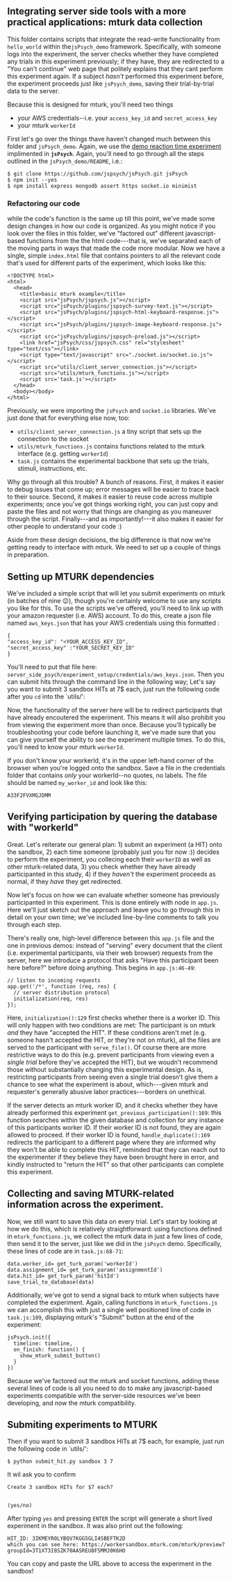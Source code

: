 ## Integrating server side tools with a more practical applications: mturk data collection

This folder contains scripts that integrate the read-write functionality from `hello_world` within the`jsPsych_demo` framework. Specifically, with someone logs into the experiment, the server checks whether they have completed any trials in this experiment previously; if they have, they are redirected to a "You can't continue" web page that politely explains that they cant perform this experiment again. If a subject _hasn't_ performed this experiment before, the experiment proceeds just like `jsPsych_demo`, saving their trial-by-trial data to the server. 

Because this is designed for mturk, you'll need two things 

- your AWS credentials--i.e. your `access_key_id` and  `secret_access_key`
- your mturk `workerId`
 
First let's go over the things thave haven't changed much between this folder and `jsPsych_demo`. Again, we use the [demo reaction time experiment](https://www.jspsych.org/tutorials/rt-task/) implimented in **`jsPsych`**. Again, you'll need to go through all the steps  outlined in the `jsPsych_demo/README`, i.e.:  

```
$ git clone https://github.com/jspsych/jsPsych.git jsPsych
$ npm init --yes
$ npm install express mongodb assert https socket.io minimist
```

### Refactoring our code 

while the code's function is the same up till this point, we've made some design changes in how our code is organized. As you might notice if you look over the files in this folder, we've "factored out" different javascript-based functions from the the html code---that is, we've separated each of the moving parts in ways that made the code more modular. Now we have a single, simple `index.html` file that contains pointers to all the relevant code that's used for different parts of the experiment, which looks like this: 

```
<!DOCTYPE html>
<html>
  <head>
    <title>basic mturk example</title>
    <script src="jsPsych/jspsych.js"></script>
    <script src="jsPsych/plugins/jspsych-survey-text.js"></script>
    <script src="jsPsych/plugins/jspsych-html-keyboard-response.js"></script>
    <script src="jsPsych/plugins/jspsych-image-keyboard-response.js"></script>
    <script src="jsPsych/plugins/jspsych-preload.js"></script>
    <link href="jsPsych/css/jspsych.css" rel="stylesheet" type="text/css"></link>
    <script type="text/javascript" src="./socket.io/socket.io.js"></script>
    <script src="utils/client_server_connection.js"></script>
    <script src="utils/mturk_functions.js"></script>
    <script src='task.js'></script>
  </head>
  <body></body>
</html>
```

Previously, we were importing the `jsPsych` and `socket.io` libraries. We've just done that for everything else now, too: 

- `utils/client_server_connection.js` a tiny script that sets up the connection to the socket 
- `utils/mturk_functions.js` contains functions related to the mturk interface (e.g. getting `workerId`)  
- `task.js` contains the experimental backbone that sets up the trials, stimuli, instructions, etc. 

Why go through all this trouble? A bunch of reasons. First, it makes it easier to debug issues that come up; error messages will be easier to trace back to their source. Second, it makes it easier to reuse code across multiple experiments; once you've got things working right, you can just copy and paste the files and not worry that things are changing as you maneuver through the script. Finally---and as importantly!---it also makes it easier for other people to understand your code :)   

Aside from these design decisions, the big difference is that now we're getting ready to interface with mturk. We need to set up a couple of things in preparation. 

## Setting up MTURK dependencies

We've included a simple script that will let you submit experiments on mturk (in batches of nine :wink:), though you're certainly welcome to use any scripts you like for this. To use the scripts we've offered, you'll need to link up with your amazon requester (i.e. AWS) account. To do this, create a json file named `aws_keys.json` that has your AWS credentials using this formatted : 

```
{
"access_key_id": "<YOUR_ACCESS_KEY_ID",
"secret_access_key" :"YOUR_SECRET_KEY_ID"
}
```

You'll need to put that file here: `server_side_psych/experiment_setup/credentials/aws_keys.json`. Then you can submit hits through the command line in the following way; Let's say you want to submit 3 sandbox HITs at 7$ each, just run the following code after you `cd` into the `utils/': 

Now, the functionality of the server here will be to redirect participants that have already encoutered the experiment. This means it will also prohibit you from viewing the experiment more than once. Because you'll typically be troubleshooting your code before launching it, we've made sure that you can give yourself the ability to see the experiment multiple times. To do this, you'll need to know your mturk `workerId`. 

If you don't know your workerId, it's in the upper left-hand corner of the browser when you're logged onto the sandbox. Save a file in the credentials folder that contains _only_ your workerId--no quotes, no labels. The file should be named `my_worker_id` and look like this:

```
A33F2FVXMGJDMM
```

## Verifying participation by quering the database with "workerId" 

Great. Let's reiterate our general plan: 1) submit an experiment (a HIT) onto the sandbox, 2) each time someone (probably just you for now :)) decides to perform the experiment, you collecing each their `workerID` as well as other mturk-related data, 3) you check whether they have already participanted in this study, 4) if they _haven't_ the experiment proceeds as normal, if they _have_ they get redirected. 

Now let's focus on how we can evaluate whether someone has previously participanted in this experiment. This is done entirely with node in `app.js`. Here we'll just sketch out the approach and leave you to go through this in detail on your own time; we've included line-by-line comments to talk you through each step. 

There's really one, high-level difference between this `app.js` file and the one in previous demos: instead of "serving" every document that the client (i.e. experimental participants, via their web browser) requests from the server, here we introduce a protocol that asks "Have this participant been here before?" before doing anything. This begins in `app.js:46-49`: 

```
// listen to incoming requests
app.get('/*', function (req, res) {
  // server distribution protocol
  initialization(req, res)
});
```

Here, `initialization():129` first checks whether there is a worker ID. This will only happen with two conditions are met: The participant is on mturk _and_ they have "accepted the HIT". If these conditions aren't met (e.g. someone hasn't accepted the HIT, or they're not on mturk), all the files are served to the participant with `serve_file()`. Of course there are more restrictive ways to do this (e.g. prevent participants from viewing even a _single trial_ before they've accepted the HIT), but we woudn't recommend those without substantially changing this experimental design. As is, restricting participants from seeing even a single trial doesn't give them a chance to see what the experiment is about, which---given mturk and requester's generally abusive labor practices---borders on unethical. 

If the server detects an mturk worker ID, and it checks whether they have already performed this experiment `get_previous_participation():169`: this function searches within the given database and collection for any instance of this participants worker ID. If their worker ID is not found, they are again allowed to proceed. If their worker ID is found, `handle_duplicate():169` redirects the participant to a different page where they are informed why they won't be able to complete this HIT, reminded that they can reach out to the experimenter if they believe they have been brought here in error, and kindly instructed to "return the HIT" so that other participants can complete this experiment.

## Collecting and saving MTURK-related information across the experiment. 

Now, we still want to save this data on every trial. Let's start by looking at how we do this, which is relatively straightforward: using functions defined in `mturk_functions.js`, we collect the mturk data in just a few lines of code, then send it to the server, just like we did in the `jsPsych` demo. Specifically, these lines of code are in `task.js:68-71`: 

```
data.worker_id= get_turk_param('workerId')
data.assignment_id= get_turk_param('assignmentId')
data.hit_id= get_turk_param('hitId')
save_trial_to_database(data)
```

Additionally, we've got to send a signal back to mturk when subjects have completed the experiment. Again, calling functions in `mturk_functions.js` we can accomplish this with just a single well positioned line of code in  `task.js:109`, displaying  mturk's "Submit" button at the end of the experiment: 

```
jsPsych.init({
  timeline: timeline,
  on_finish: function() {
    show_mturk_submit_button()
  }
})
```

Because we've factored out the mturk and socket functions, adding these several lines of code is all you need to do to make any javascript-based experiments compatible with the server-side resources we've been developing, and now the mturk compatibility. 

## Submiting experiments to MTURK

Then if you want to submit 3 sandbox HITs at 7$ each, for example, just run the following code in `utils/': 

```
$ python submit_hit.py sandbox 3 7
```

It wil ask you to confirm 

```
Create 3 sandbox HITs for $7 each?


(yes/no)
```

After typing `yes` and pressing `ENTER` the script will generate a short lived experiment in the sandbox. It was also  print out the following: 

```
HIT_ID: 3IKMEYR0LYBQV7KGG5GLI4SBEFTK2D
which you can see here: https://workersandbox.mturk.com/mturk/preview?groupId=3T1XT3I8SZK70AASREU8F5MMJ0K6HO
```

You can copy and paste the URL above to access the experiment in the sandbox! 
